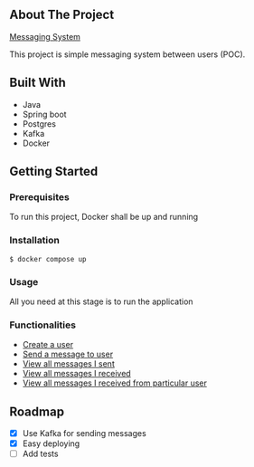 ## About The Project

[Messaging System](https://github.com/AmjadKhader/messging.system)

This project is simple messaging system between users (POC).

## Built With
* Java
* Spring boot
* Postgres
* Kafka
* Docker

## Getting Started

### Prerequisites
To run this project, Docker shall be up and running

### Installation
```
$ docker compose up
```
### Usage
All you need at this stage is to run the application

### Functionalities

* [Create a user](http://localhost:8092/api/messaging-system/user/create)
* [Send a message to user](http://localhost:8092/api/messaging-system/message/send/{sender_id})
* [View all messages I sent](http://localhost:8092/api/messaging-system/message/view/send/{user_id})
* [View all messages I received](http://localhost:8092/api/messaging-system/message/view/receive/{user_id})
* [View all messages I received from particular user](http://localhost:8092/api/messaging-system/message/view/{user_id}/receive/{sender_id})

## Roadmap

- [x] Use Kafka for sending messages
- [x] Easy deploying
- [ ] Add tests 
